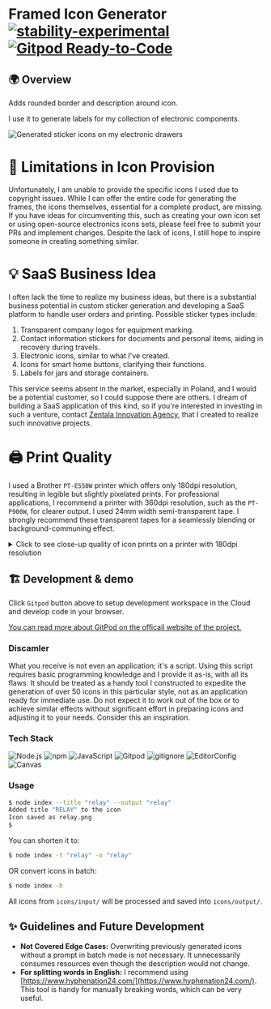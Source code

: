 # Framed Icon Generator [![stability-experimental](https://img.shields.io/badge/stability-experimental-orange.svg)](https://github.com/emersion/stability-badges#experimental) [![Gitpod Ready-to-Code](https://img.shields.io/badge/Gitpod-ready--to--code-blue?logo=gitpod)](https://gitpod.io/#https://github.com/zentala/framed-icon-generator)

## 🌍 Overview
Adds rounded border and description around icon. 

I use it to generate labels for my collection of electronic components.

![Generated sticker icons on my electronic drawers](https://cdn.zentala.io/img/framed_icon.jpg)

# 📝 Limitations in Icon Provision
Unfortunately, I am unable to provide the specific icons I used due to copyright issues. While I can offer the entire code for generating the frames, the icons themselves, essential for a complete product, are missing. If you have ideas for circumventing this, such as creating your own icon set or using open-source electronics icons sets, please feel free to submit your PRs and implement changes. Despite the lack of icons, I still hope to inspire someone in creating something similar.

# 💡 SaaS Business Idea
I often lack the time to realize my business ideas, but there is a substantial business potential in custom sticker generation and developing a SaaS platform to handle user orders and printing. Possible sticker types include:
1) Transparent company logos for equipment marking.
2) Contact information stickers for documents and personal items, aiding in recovery during travels.
3) Electronic icons, similar to what I've created.
4) Icons for smart home buttons, clarifying their functions.
5) Labels for jars and storage containers.

This service seems absent in the market, especially in Poland, and I would be a potential customer, so I could suppose there are others. I dream of building a SaaS application of this kind, so if you're interested in investing in such a venture, contact [Zentala Innovation Agency](http://zentala.agency/), that I created to realize such innovative projects.

# 🖨️ Print Quality
I used a Brother `PT-E550W` printer which offers only 180dpi resolution, resulting in legible but slightly pixelated prints. For professional applications, I recommend a printer with 360dpi resolution, such as the `PT-P900W`, for clearer output. I used 24mm width semi-transparent tape. I strongly recommend these transparent tapes for a seamlessly blending or background-communing effect.

<details>
<summary>Click to see close-up quality of icon prints on a printer with 180dpi resolution</summary>
  
![1.27mm THT pin connectors](https://cdn.zentala.io/img/framed/127mmTHT.jpg)
![7-segment digital display](https://cdn.zentala.io/img/framed/7-seg.digits.jpg)
![AC to DC converters](https://cdn.zentala.io/img/framed/ac.dc.jpg)
![Arduino microcontrollers](https://cdn.zentala.io/img/framed/arduino.jpg)
![ATmega microcontrollers](https://cdn.zentala.io/img/framed/atmega.jpg)
![Audio connectors & accesories](https://cdn.zentala.io/img/framed/audio.jpg)
![Regulated DC to DC converter](https://cdn.zentala.io/img/framed/dc.dc.jpg)
![DC to DC converter](https://cdn.zentala.io/img/framed/dc.dc.2.jpg)
![Various diodes](https://cdn.zentala.io/img/framed/diodes.jpg)
![ESP32 microcontroller modules](https://cdn.zentala.io/img/framed/esp32.jpg)
![ESP8266 Wi-Fi modules](https://cdn.zentala.io/img/framed/esp8266.jpg)
![Jumper cables](https://cdn.zentala.io/img/framed/jumper.cables.jpg)
![R9V battery holders](https://cdn.zentala.io/img/framed/r9.holders.jpg)
![Electrical relays](https://cdn.zentala.io/img/framed/relays.jpg)
![Various resistors](https://cdn.zentala.io/img/framed/resistors.jpg)
![Servo motors](https://cdn.zentala.io/img/framed/servo.jpg)
![Shift registers IC](https://cdn.zentala.io/img/framed/shift.register.jpg)
![Solder masks for PCBs](https://cdn.zentala.io/img/framed/solder.masks.jpg)
<!-- ![IEC 320 C14 power connector](https://cdn.zentala.io/img/framed/iec320.c14.jpg) -->

</details>

## 🏗 Development & demo
Click `Gitpod` button above to setup development workspace in the Cloud and develop code in your browser. 

[You can read more about GitPod on the officail website of the project.](https://www.gitpod.io/)

### Discamler
What you receive is not even an application; it's a script. Using this script requires basic programming knowledge and I provide it as-is, with all its flaws. It should be treated as a handy tool I constructed to expedite the generation of over 50 icons in this particular style, not as an application ready for immediate use. Do not expect it to work out of the box or to achieve similar effects without significant effort in preparing icons and adjusting it to your needs. Consider this an inspiration.


### Tech Stack

![Node.js](https://img.shields.io/badge/-Node.js-339933?logo=nodedotjs&logoColor=white) 
![npm](https://img.shields.io/badge/-npm-CB3837?logo=npm&logoColor=white)
![JavaScript](https://img.shields.io/badge/-JavaScript-F7DF1E?logo=javascript&logoColor=black) 
![Gitpod](https://img.shields.io/badge/-Gitpod-1A1F71?logo=gitpod&logoColor=white) 
![gitignore](https://img.shields.io/badge/-gitignore.io-204ECF?logo=gitignoredotio&logoColor=white) 
![EditorConfig](https://img.shields.io/badge/-EditorConfig-FEFEFE?logo=editorconfig&logoColor=black) 
![Canvas](https://img.shields.io/badge/-Canvas-FFC0CB?logo=canvas&logoColor=white) 


### Usage

``` bash
$ node index --title "relay" --output "relay"
Added title "RELAY" to the icon
Icon saved as relay.png
$
```

You can shorten it to:
``` bash
$ node index -t "relay" -o "relay"
```

OR convert icons in batch:
``` bash
$ node index -b
```

All icons from `icons/input/` will be processed and saved into `icons/output/`.

## ✨ Guidelines and Future Development

* **Not Covered Edge Cases:** Overwriting previously generated icons without a prompt in batch mode is not necessary. It unnecessarily consumes resources even though the description would not change.
* **For splitting words in English:** I recommend using [https://www.hyphenation24.com/](https://www.hyphenation24.com/). This tool is handy for manually breaking words, which can be very useful.
